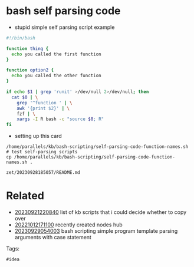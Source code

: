 # bash self parsing code

- stupid simple self parsing script example
```bash
#!/bin/bash

function thing {
  echo you called the first function
}

function option2 {
  echo you called the other function
}

if echo $1 | grep 'runit' >/dev/null 2>/dev/null; then
  cat $0 | \
    grep '^function ' | \
    awk '{print $2}' | \
    fzf | \
    xargs -I R bash -c "source $0; R"
fi


```

- setting up this card
```
/home/parallels/kb/bash-scripting/self-parsing-code-function-names.sh # test self-parsing scripts
cp /home/parallels/kb/bash-scripting/self-parsing-code-function-names.sh .
```

` zet/20230928185057/README.md `

# Related

- [20230921220840](/zet/20230921220840/README.md) list of kb scripts that i could decide whether to copy over
- [20221012171100](/zet/20221012171100/README.md) recently created nodes hub
- [20230929054003](/zet/20230929054003/README.md) bash scripting simple program template parsing arguments with case statement

Tags:

    #idea
